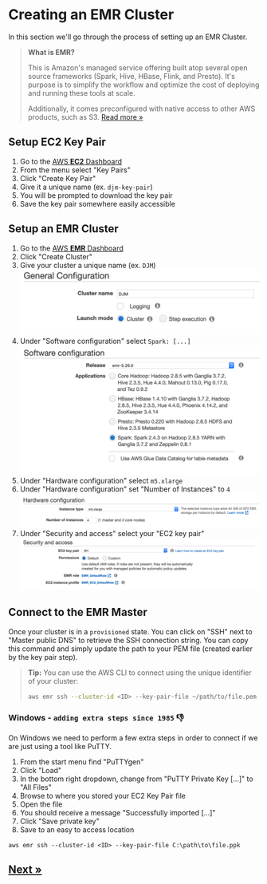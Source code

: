 # Creating an EMR Cluster

In this section we'll go through the process of setting up an EMR Cluster.

> **What is EMR?**
>
> This is Amazon's managed service offering built atop several open source frameworks (Spark, Hive, HBase, Flink, and Presto). It's purpose is to simplify the workflow and optimize the cost of deploying and running these tools at scale.
>
> Additionally, it comes preconfigured with native access to other AWS products, such as S3. [Read more »](https://aws.amazon.com/emr/)


## Setup EC2 Key Pair

1. Go to the [AWS **EC2** Dashboard](https://us-east-2.console.aws.amazon.com/ec2)
2. From the menu select "Key Pairs"
3. Click "Create Key Pair"
4. Give it a unique name (ex. `djm-key-pair`)
5. You will be prompted to download the key pair
6. Save the key pair somewhere easily accessible

## Setup an EMR Cluster

1. Go to the [AWS **EMR** Dashboard](https://us-east-2.console.aws.amazon.com/elasticmapreduce)
2. Click "Create Cluster"
3. Give your cluster a unique name (ex. `DJM`)
![General Configuration](./assets/emr-general-config.png "General Configuration")
4. Under "Software configuration" select `Spark: [...]`
![Software Configuration](./assets/emr-software-config.png "Software Configuration")
5. Under "Hardware configuration" select `m5.xlarge`
6. Under "Hardware configuration" set "Number of Instances" to `4`
![Hardware Configuration](./assets/emr-hardware-config.png "Hardware Configuration")
7. Under "Security and access" select your "EC2 key pair"
![Security & Access Configuration](./assets/emr-security-config.png "Security & Access Configuration")

## Connect to the EMR Master

Once your cluster is in a `provisioned` state. You can click on "SSH" next to "Master public DNS" to retrieve the SSH connection string. You can copy this command and simply update the path to your PEM file (created earlier by the key pair step).

> **Tip:** You can use the AWS CLI to connect using the unique identifier of your cluster:
> ```bash
> aws emr ssh --cluster-id <ID> --key-pair-file ~/path/to/file.pem
> ```

### Windows - `adding extra steps since 1985` 👎

On Windows we need to perform a few extra steps in order to connect if we are just using a tool like PuTTY.

1. From the start menu find "PuTTYgen"
2. Click "Load"
3. In the bottom right dropdown, change from "PuTTY Private Key [...]" to "All Files"
4. Browse to where you stored your EC2 Key Pair file
5. Open the file
6. You should receive a message "Successfully imported [...]"
7. Click "Save private key"
8. Save to an easy to access location

```console
aws emr ssh --cluster-id <ID> --key-pair-file C:\path\to\file.ppk
```

## [Next »](../03_FDA_Labels/README.md)
